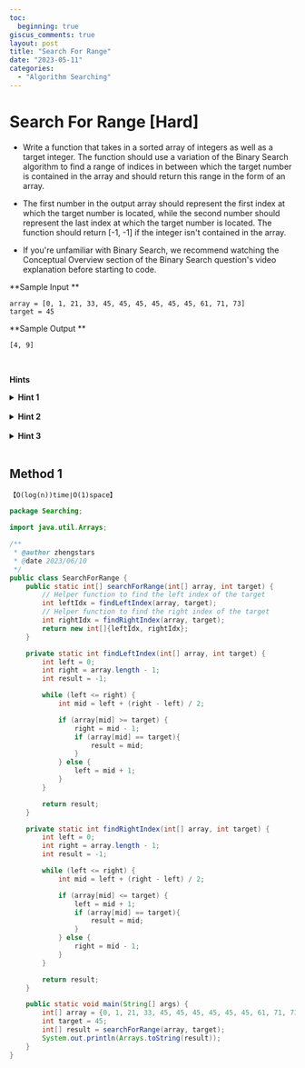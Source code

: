 ```yaml
---
toc:
  beginning: true
giscus_comments: true
layout: post
title: "Search For Range"
date: "2023-05-11"
categories:
  - "Algorithm Searching"
---
```


# Search For Range [Hard]

- Write a function that takes in a sorted array of integers as well as a target integer. The function should use a variation of the Binary Search algorithm to find a range of indices in between which the target number is contained in the array and should return this range in the form of an array.

- The first number in the output array should represent the first index at which the target number is located, while the second number should represent the last index at which the target number is located. The function should return [-1, -1] if the integer isn't contained in the array.

- If you're unfamiliar with Binary Search, we recommend watching the Conceptual Overview section of the Binary Search question's video explanation before starting to code.



**Sample Input **

```
array = [0, 1, 21, 33, 45, 45, 45, 45, 45, 45, 61, 71, 73]
target = 45
```

**Sample Output **

```
[4, 9]
```

<br>

**Hints**
<br>

<details> <summary><b>Hint 1</b></summary>
    <br>
    <i><strong>The Binary Search algorithm involves a left pointer and a right pointer and using those pointers to find the middle number in an array in an effort to find a target number. Unlike with normal Binary Search however, here you cannot simply find the middle number of the array, compare it to the target, and stop once you find it because you are looking for a range rather than a single number. Instead, realize that whenever you find the middle number in the array, the following two scenarios are possible: either the middle number is not equal to the target number, in which case you must proceed with normal Binary Search, or the middle number is equal to the target number, in which case you must figure out if this middle number is an extremity of the range or not. </strong></i>
</details>







<br>

<details> <summary><b>Hint 2</b></summary>
    <br>
    <i><strong>Try applying an altered version of Binary Search twice: once to find the left extremity of the range and once to find the right extremity of the range. How can you accomplish this? What are the time complexity implications of this approach? </strong></i>
</details>



<br>



<details> <summary><b>Hint 3</b></summary>
    <br>
    <i><strong>Can you implement this algorithm iteratively? Are there any advantages to doing so? </strong></i>
</details>

<br>



## Method 1

```tex
【O(log(n))time∣O(1)space】
```

```java
package Searching;

import java.util.Arrays;

/**
 * @author zhengstars
 * @date 2023/06/10
 */
public class SearchForRange {
    public static int[] searchForRange(int[] array, int target) {
        // Helper function to find the left index of the target
        int leftIdx = findLeftIndex(array, target);
        // Helper function to find the right index of the target
        int rightIdx = findRightIndex(array, target);
        return new int[]{leftIdx, rightIdx};
    }

    private static int findLeftIndex(int[] array, int target) {
        int left = 0;
        int right = array.length - 1;
        int result = -1;

        while (left <= right) {
            int mid = left + (right - left) / 2;

            if (array[mid] >= target) {
                right = mid - 1;
                if (array[mid] == target){
                    result = mid;
                }
            } else {
                left = mid + 1;
            }
        }

        return result;
    }

    private static int findRightIndex(int[] array, int target) {
        int left = 0;
        int right = array.length - 1;
        int result = -1;

        while (left <= right) {
            int mid = left + (right - left) / 2;

            if (array[mid] <= target) {
                left = mid + 1;
                if (array[mid] == target){
                    result = mid;
                }
            } else {
                right = mid - 1;
            }
        }

        return result;
    }

    public static void main(String[] args) {
        int[] array = {0, 1, 21, 33, 45, 45, 45, 45, 45, 45, 61, 71, 73};
        int target = 45;
        int[] result = searchForRange(array, target);
        System.out.println(Arrays.toString(result));
    }
}

```

